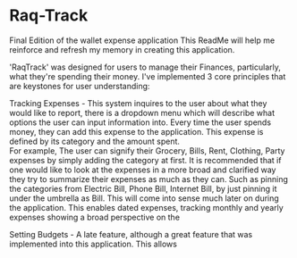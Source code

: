 # Raq-Track
Final Edition of the wallet expense application
This ReadMe will help me reinforce and refresh my memory in creating this application.

'RaqTrack' was designed for users to manage their Finances, particularly, what they're spending their money. I've implemented 3 core principles that are keystones for user understanding:

Tracking Expenses - This system inquires to the user about what they would like to report, there is a dropdown menu which will describe what options the user can input information into. Every time the user spends money, they can add this expense to the application. This expense is defined by its category and the amount spent.  
For example, The user can signify their Grocery, Bills, Rent, Clothing, Party expenses by simply adding the category at first. It is recommended that if one would like to look at the expenses in a more broad and clarified way they try to summarize their expenses as much as they can. Such as pinning the categories from Electric Bill, Phone Bill, Internet Bill, by just pinning it under the umbrella as Bill. This will come into sense much later on during the application. This enables dated expenses, tracking monthly and yearly expenses showing a broad perspective on the 

Setting Budgets - A late feature, although a great feature that was implemented into this application. This allows 
